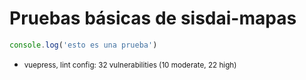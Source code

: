 # Pruebas básicas de sisdai-mapas

<prueba />

```javascript
console.log('esto es una prueba')
```

- <small>vuepress, lint config: 32 vulnerabilities (10 moderate, 22 high)</small>

